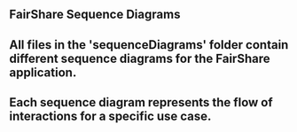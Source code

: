 ## FairShare Sequence Diagrams
## All files in the 'sequenceDiagrams' folder contain different sequence diagrams for the FairShare application.
## Each sequence diagram represents the flow of interactions for a specific use case.

